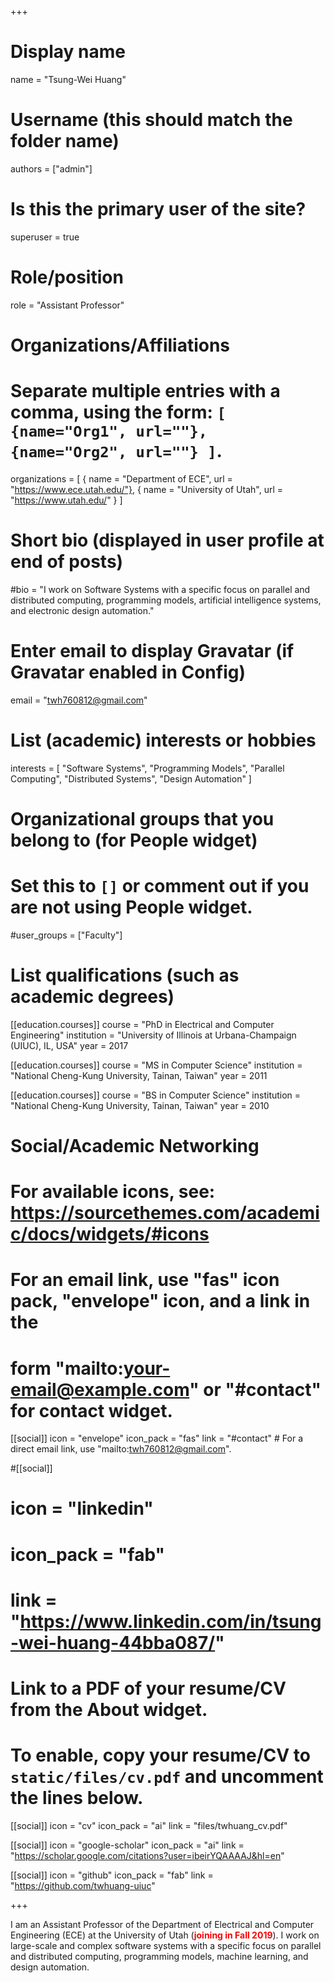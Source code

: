 +++
# Display name
name = "Tsung-Wei Huang"

# Username (this should match the folder name)
authors = ["admin"]

# Is this the primary user of the site?
superuser = true

# Role/position
role = "Assistant Professor"

# Organizations/Affiliations
#   Separate multiple entries with a comma, using the form: `[ {name="Org1", url=""}, {name="Org2", url=""} ]`.
organizations = [ { name = "Department of ECE", url = "https://www.ece.utah.edu/"}, { name = "University of Utah", url = "https://www.utah.edu/" } ]

# Short bio (displayed in user profile at end of posts)
#bio = "I work on Software Systems with a specific focus on parallel and distributed computing, programming models, artificial intelligence systems, and electronic design automation."


# Enter email to display Gravatar (if Gravatar enabled in Config)
email = "twh760812@gmail.com"

# List (academic) interests or hobbies
interests = [
  "Software Systems",
  "Programming Models",
  "Parallel Computing",
  "Distributed Systems",
  "Design Automation"
]

# Organizational groups that you belong to (for People widget)
#   Set this to `[]` or comment out if you are not using People widget.
#user_groups = ["Faculty"]

# List qualifications (such as academic degrees)
[[education.courses]]
  course = "PhD in Electrical and Computer Engineering"
  institution = "University of Illinois at Urbana-Champaign (UIUC), IL, USA"
  year = 2017

[[education.courses]]
  course = "MS in Computer Science"
  institution = "National Cheng-Kung University, Tainan, Taiwan"
  year = 2011

[[education.courses]]
  course = "BS in Computer Science"
  institution = "National Cheng-Kung University, Tainan, Taiwan"
  year = 2010

# Social/Academic Networking
# For available icons, see: https://sourcethemes.com/academic/docs/widgets/#icons
#   For an email link, use "fas" icon pack, "envelope" icon, and a link in the
#   form "mailto:your-email@example.com" or "#contact" for contact widget.

[[social]]
  icon = "envelope"
  icon_pack = "fas"
  link = "#contact"  # For a direct email link, use "mailto:twh760812@gmail.com".

#[[social]]
#  icon = "linkedin"
#  icon_pack = "fab"
#  link = "https://www.linkedin.com/in/tsung-wei-huang-44bba087/"

# Link to a PDF of your resume/CV from the About widget.
# To enable, copy your resume/CV to `static/files/cv.pdf` and uncomment the lines below.
 [[social]]
   icon = "cv"
   icon_pack = "ai"
   link = "files/twhuang_cv.pdf"

[[social]]
  icon = "google-scholar"
  icon_pack = "ai"
  link = "https://scholar.google.com/citations?user=ibeirYQAAAAJ&hl=en"

[[social]]
  icon = "github"
  icon_pack = "fab"
  link = "https://github.com/twhuang-uiuc"


+++

I am an Assistant Professor of the Department of Electrical and Computer Engineering (ECE) at the University of Utah (<font color="red"><b>joining in Fall 2019</b></font>). 
I work on large-scale and complex software systems with a specific focus on parallel and distributed computing, programming models, machine learning, and design automation.

<!--He received his PhD degree from the ECE Department of the University of Illinois at Urbana-Champaign (UIUC) in 2017, and BS/MS degrees in Computer Science from Taiwan's National Cheng-Kung University. 
#He has working experience with Mentor Graphics, IBM, and Citadel. -->

